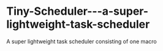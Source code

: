 # Tiny-Scheduler---a-super-lightweight-task-scheduler
A super lightweight task scheduler consisting of one macro
